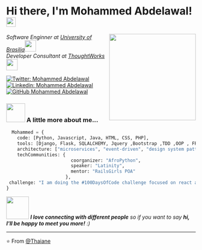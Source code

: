 <h1> Hi there, I'm Mohammed Abdelawal! <img src="https://media.giphy.com/media/26n7b7PjSOZJwVCmY/source.gif" width="25"></h1>
<img align='right' src="https://media.giphy.com/media/p4NLw3I4U0idi/source.gif" width="230">
<p><em>Software Enginner at <a href="http://www.unb.br">University of Brasilia</a><img src="https://media.giphy.com/media/fYSnHlufseco8Fh93Z/giphy.gif" width="30"></br>Developer Consultant at <a href="https://www.thoughtworks.com">ThoughtWorks</a><img src="https://media.giphy.com/media/WUlplcMpOCEmTGBtBW/giphy.gif" width="30"> 
</em></p>

[![Twitter: Mohammed Abdelawal](https://img.shields.io/twitter/follow/Mo_Developer?style=social)](https://twitter.com/Mo_Developer)
[![Linkedin: Mohammed Abdelawal](https://img.shields.io/badge/Mohammed-blue?style=flat-square&logo=Linkedin&logoColor=white&link=https://www.linkedin.com/in/mohammed-abdelawal/)](https://www.linkedin.com/in/mohammed-abdelawal/)
[![GitHub Mohammed Abdelawal](https://img.shields.io/github/followers/Mohammed-abdelawal?label=follow&style=social)](https://github.com/Mohammed-abdelawal)


### <img src="https://media.giphy.com/media/VgCDAzcKvsR6OM0uWg/giphy.gif" width="50"> A little more about me...  

```python
  Mohammed = {
    code: [Python, Javascript, Java, HTML, CSS, PHP],
    tools: [Django, Flask, SQLALCHEMY, Jquery ,Bootstrap ,TDD ,OOP , FP, Docker],
    architecture: ["microservices", "event-driven", "design system pattern"],
    techCommunities: {
                        coorganizer: "AfroPython",
                        speaker: "Latinity",
                        mentor: "RailsGirls POA"
                      },
 challenge: "I am doing the #100DaysOfCode challenge focused on react and typescript"
}
```

<img src="https://media.giphy.com/media/LnQjpWaON8nhr21vNW/giphy.gif" width="60"> <em><b>I love connecting with different people</b> so if you want to say <b>hi, I'll be happy to meet you more!</b> :)</em>

---

⭐️ From [@Thaiane](https://github.com/Thaiane)
